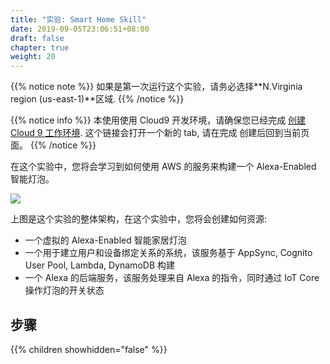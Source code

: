```yaml
---
title: "实验: Smart Home Skill"
date: 2019-09-05T23:06:51+08:00
draft: false
chapter: true
weight: 20
---
```


{{% notice note %}}
如果是第一次运行这个实验，请务必选择**N.Virginia region (us-east-1)**区域.
{{% /notice %}}

{{% notice info %}}
本使用使用 Cloud9 开发环境，请确保您已经完成
<a href="/zh/getting-started/create-cloud9-env/" target="_blank">创建 Cloud 9 工作环境</a>. 这个链接会打开一个新的 tab, 请在完成
创建后回到当前页面。
{{% /notice %}}

在这个实验中，您将会学习到如何使用 AWS 的服务来构建一个 Alexa-Enabled 智能灯泡。
    
![](/images/smart-home/alexa-workshop-arch.jpg)

上图是这个实验的整体架构，在这个实验中，您将会创建如何资源:

* 一个虚拟的 Alexa-Enabled 智能家居灯泡
* 一个用于建立用户和设备绑定关系的系统，该服务基于 AppSync, Cognito User Pool, Lambda, DynamoDB 构建
* 一个 Alexa 的后端服务，该服务处理来自 Alexa 的指令，同时通过 IoT Core 操作灯泡的开关状态

## 步骤

{{% children showhidden="false" %}}
